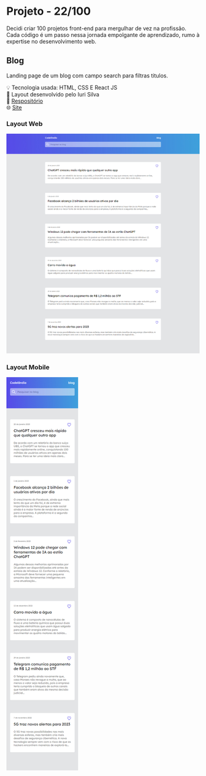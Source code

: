 # Projeto - 22/100

Decidi criar 100 projetos front-end para mergulhar de vez na profissão. Cada código é um passo nessa jornada empolgante de aprendizado, rumo à expertise no desenvolvimento web.

## Blog

Landing page de um blog com campo search para filtras titulos.

💡 Tecnologia usada: HTML, CSS E React JS <br>
📑 Layout desenvolvido pelo Iuri Silva <br>
📂 [Respositório](https://github.com/diego105xz/blog) <br>
🌐 [Site](https://diego105xz.github.io/blog/) <br>

### Layout Web
![WEB](https://github.com/diego105xz/RepositorioImg/blob/main/blogWeb.jpg)

### Layout Mobile
![Mobile](https://github.com/diego105xz/RepositorioImg/blob/main/blogMobile.jpg)
